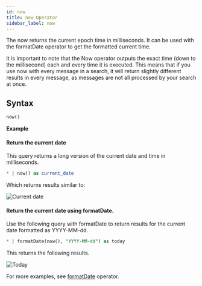 ```yaml
---
id: now
title: now Operator
sidebar_label: now
---
```




The now returns the current epoch time in milliseconds. It can be used with the formatDate operator to get the formatted current time.

It is important to note that the Now operator outputs the exact time (down to the millisecond) each and every time it is executed. This means that if you use now with every message in a search, it will return slightly different results in every message, as messages are not all processed by your search at once.

## Syntax

```sql
now()
```

**Example**

#### Return the current date

This query returns a long version of the current date and time in milliseconds.

```sql
* | now() as current_date
```

Which returns results similar to:

![Current date](/img/search/searchquerylanguage/search-operators/CurrentDate.png)

#### Return the current date using formatDate.

Use the following query with formatDate to return results for the current date formatted as YYYY-MM-dd.

```sql
* | formatDate(now(), "YYYY-MM-dd") as today
```

This returns the following results.

![Today](/img/search/searchquerylanguage/search-operators/Today.png)

For more examples, see [formatDate](#formatDate) operator.
